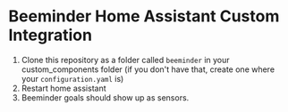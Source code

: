 # Beeminder Home Assistant Custom Integration

1. Clone this repository as a folder called `beeminder` in your custom_components folder (if you don't have that, create one where your `configuration.yaml` is)
2. Restart home assistant
3. Beeminder goals should show up as sensors.
